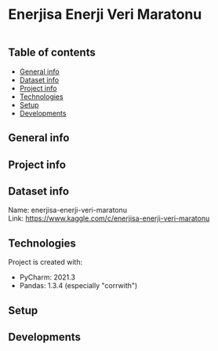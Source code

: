 # Enerjisa Enerji Veri Maratonu  

<p align="center">
	<img src="  " />

</p>

## Table of contents
* [General info](#general-info)
* [Dataset info](#dataset-info)
* [Project info](#project-info)
* [Technologies](#technologies)
* [Setup](#setup)
* [Developments](#developments)

## General info


## Project info

## Dataset info
Name: enerjisa-enerji-veri-maratonu  
Link: https://www.kaggle.com/c/enerjisa-enerji-veri-maratonu  


## Technologies
Project is created with:
* PyCharm: 2021.3 
* Pandas: 1.3.4 (especially "corrwith")


	
## Setup

## Developments 






